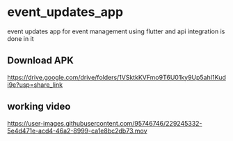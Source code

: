 # event_updates_app
 event updates app for event management using flutter and api integration is done in it


## Download APK
https://drive.google.com/drive/folders/1VSktkKVFmo9T6U01ky9Up5ahI1Kudi9e?usp=share_link


## working video


https://user-images.githubusercontent.com/95746746/229245332-5e4d471e-acd4-46a2-8999-ca1e8bc2db73.mov



